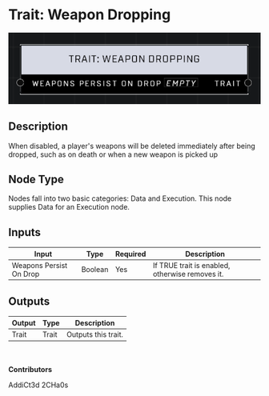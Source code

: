 # Trait: Weapon Dropping
![](../../../.gitbook/assets/trait-weapon-dropping.png)

## Description
When disabled, a player's weapons will be deleted immediately after being dropped, such as on death or when a new weapon is picked up

## Node Type
Nodes fall into two basic categories: Data and Execution. This node supplies Data for an Execution node.

## Inputs
| Input | Type | Required | Description |
|------------------|------------------|----------|--------------------------------------------------------------|
| Weapons Persist On Drop | Boolean | Yes | If TRUE trait is enabled, otherwise removes it. |

## Outputs
| Output | Type | Description |
|------------------|------------------|--------------------------------------------------------------|
| Trait | Trait | Outputs this trait. |

\
\
**Contributors**

AddiCt3d 2CHa0s
